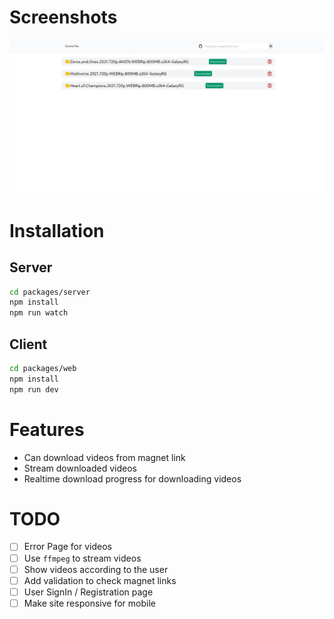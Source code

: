 # Screenshots

<img src="./screenshots/desktop.png" />

# Installation

## Server

```sh
cd packages/server
npm install
npm run watch
```

## Client

```sh
cd packages/web
npm install
npm run dev
```

# Features

- Can download videos from magnet link
- Stream downloaded videos
- Realtime download progress for downloading videos

# TODO

- [ ] Error Page for videos
- [ ] Use `ffmpeg` to stream videos
- [ ] Show videos according to the user
- [ ] Add validation to check magnet links
- [ ] User SignIn / Registration page
- [ ] Make site responsive for mobile
